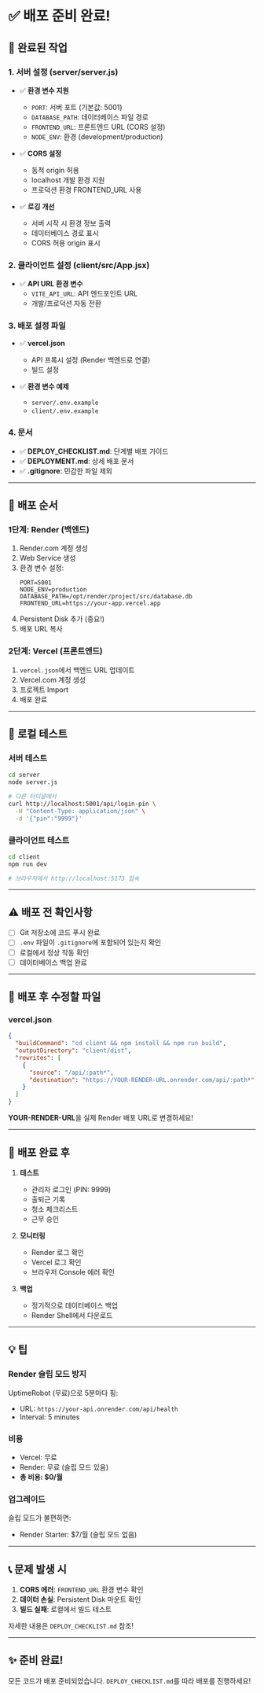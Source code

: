 # ✅ 배포 준비 완료!

## 🎯 완료된 작업

### 1. 서버 설정 (server/server.js)
- ✅ **환경 변수 지원**
  - `PORT`: 서버 포트 (기본값: 5001)
  - `DATABASE_PATH`: 데이터베이스 파일 경로
  - `FRONTEND_URL`: 프론트엔드 URL (CORS 설정)
  - `NODE_ENV`: 환경 (development/production)

- ✅ **CORS 설정**
  - 동적 origin 허용
  - localhost 개발 환경 지원
  - 프로덕션 환경 FRONTEND_URL 사용

- ✅ **로깅 개선**
  - 서버 시작 시 환경 정보 출력
  - 데이터베이스 경로 표시
  - CORS 허용 origin 표시

### 2. 클라이언트 설정 (client/src/App.jsx)
- ✅ **API URL 환경 변수**
  - `VITE_API_URL`: API 엔드포인트 URL
  - 개발/프로덕션 자동 전환

### 3. 배포 설정 파일
- ✅ **vercel.json**
  - API 프록시 설정 (Render 백엔드로 연결)
  - 빌드 설정

- ✅ **환경 변수 예제**
  - `server/.env.example`
  - `client/.env.example`

### 4. 문서
- ✅ **DEPLOY_CHECKLIST.md**: 단계별 배포 가이드
- ✅ **DEPLOYMENT.md**: 상세 배포 문서
- ✅ **.gitignore**: 민감한 파일 제외

---

## 🚀 배포 순서

### 1단계: Render (백엔드)
1. Render.com 계정 생성
2. Web Service 생성
3. 환경 변수 설정:
   ```
   PORT=5001
   NODE_ENV=production
   DATABASE_PATH=/opt/render/project/src/database.db
   FRONTEND_URL=https://your-app.vercel.app
   ```
4. Persistent Disk 추가 (중요!)
5. 배포 URL 복사

### 2단계: Vercel (프론트엔드)
1. `vercel.json`에서 백엔드 URL 업데이트
2. Vercel.com 계정 생성
3. 프로젝트 Import
4. 배포 완료

---

## 🧪 로컬 테스트

### 서버 테스트
```bash
cd server
node server.js

# 다른 터미널에서
curl http://localhost:5001/api/login-pin \
  -H "Content-Type: application/json" \
  -d '{"pin":"9999"}'
```

### 클라이언트 테스트
```bash
cd client
npm run dev

# 브라우저에서 http://localhost:5173 접속
```

---

## ⚠️ 배포 전 확인사항

- [ ] Git 저장소에 코드 푸시 완료
- [ ] `.env` 파일이 `.gitignore`에 포함되어 있는지 확인
- [ ] 로컬에서 정상 작동 확인
- [ ] 데이터베이스 백업 완료

---

## 📝 배포 후 수정할 파일

### vercel.json
```json
{
  "buildCommand": "cd client && npm install && npm run build",
  "outputDirectory": "client/dist",
  "rewrites": [
    {
      "source": "/api/:path*",
      "destination": "https://YOUR-RENDER-URL.onrender.com/api/:path*"
    }
  ]
}
```

**YOUR-RENDER-URL**을 실제 Render 배포 URL로 변경하세요!

---

## 🎉 배포 완료 후

1. **테스트**
   - 관리자 로그인 (PIN: 9999)
   - 출퇴근 기록
   - 청소 체크리스트
   - 근무 승인

2. **모니터링**
   - Render 로그 확인
   - Vercel 로그 확인
   - 브라우저 Console 에러 확인

3. **백업**
   - 정기적으로 데이터베이스 백업
   - Render Shell에서 다운로드

---

## 💡 팁

### Render 슬립 모드 방지
UptimeRobot (무료)으로 5분마다 핑:
- URL: `https://your-api.onrender.com/api/health`
- Interval: 5 minutes

### 비용
- Vercel: 무료
- Render: 무료 (슬립 모드 있음)
- **총 비용: $0/월**

### 업그레이드
슬립 모드가 불편하면:
- Render Starter: $7/월 (슬립 모드 없음)

---

## 📞 문제 발생 시

1. **CORS 에러**: `FRONTEND_URL` 환경 변수 확인
2. **데이터 손실**: Persistent Disk 마운트 확인
3. **빌드 실패**: 로컬에서 빌드 테스트

자세한 내용은 `DEPLOY_CHECKLIST.md` 참조!

---

## ✨ 준비 완료!

모든 코드가 배포 준비되었습니다. `DEPLOY_CHECKLIST.md`를 따라 배포를 진행하세요!
